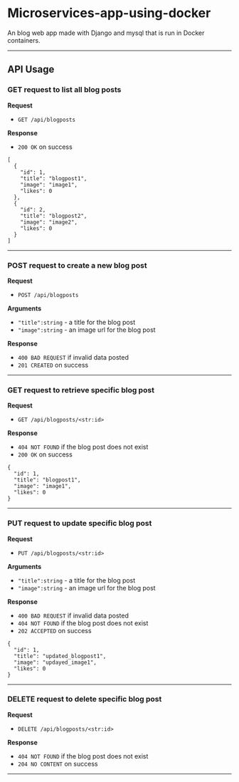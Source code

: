 # Microservices-app-using-docker
An blog web app made with Django and mysql that is run in Docker containers.

---

## API Usage

### GET request to list all blog posts

**Request**

* `GET /api/blogposts`

**Response**

* `200 OK` on success

```
[
  {
    "id": 1,
    "title": "blogpost1",
    "image": "image1",
    "likes": 0
  },
  {
    "id": 2,
    "title": "blogpost2",
    "image": "image2",
    "likes": 0
  }
]
```
---

### POST request to create a new blog post

**Request**

* `POST /api/blogposts`

**Arguments**

* `"title":string` - a title for the blog post
* `"image":string` - an image url for the blog post

**Response**

* `400 BAD REQUEST` if invalid data posted
* `201 CREATED` on success

---

### GET request to retrieve specific blog post

**Request**

* `GET /api/blogposts/<str:id>`

**Response**

* `404 NOT FOUND` if the blog post does not exist
* `200 OK` on success

```
{
  "id": 1,
  "title": "blogpost1",
  "image": "image1",
  "likes": 0
}
```
---

### PUT request to update specific blog post

**Request**

* `PUT /api/blogposts/<str:id>`

**Arguments**

* `"title":string` - a title for the blog post
* `"image":string` - an image url for the blog post

**Response**

* `400 BAD REQUEST` if invalid data posted
* `404 NOT FOUND` if the blog post does not exist
* `202 ACCEPTED` on success

```
{
  "id": 1,
  "title": "updated_blogpost1",
  "image": "updayed_image1",
  "likes": 0
}
```
---

### DELETE request to delete specific blog post

**Request**

* `DELETE /api/blogposts/<str:id>`

**Response**

* `404 NOT FOUND` if the blog post does not exist
* `204 NO CONTENT` on success

---


